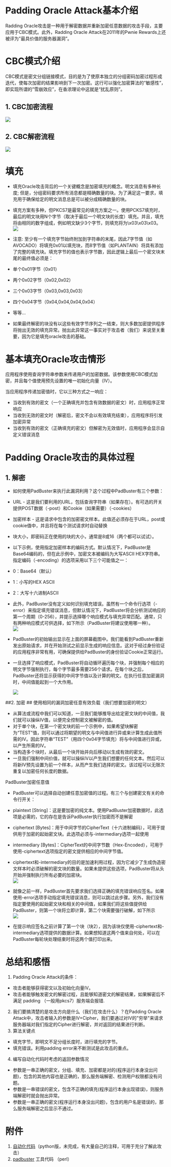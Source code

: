 # Padding Oracle Attack基本介绍 #

Radding Oracle攻击是一种用于解密数据并重新加密任意数据的攻击手段，主要应用于CBC模式。此外，Radding Oracle Attack在2011年的Pwnie Rewards上还被评为”最具价值的服务器漏洞”。

# CBC模式介绍 #
CBC模式是密文分组链接模式，目的是为了使原本独立的分组密码加密过程形成迭代，使每次加密的结果影响到下一次加密。这行可以强化加密算法的”敏感性”，即实现所谓的”雪崩效应”，在香浓理论中这就是“扰乱原则”。

## 1. CBC加密流程 ##
![](1.png)
## 2. CBC解密流程 ##
![](2.png)

# 填充 #
- 填充Oracle攻击背后的一个关键概念是加密填充的概念。明文消息有多种长度; 但是，分组密码要求所有消息都是精确数量的块。为了满足这一要求，填充用于确保给定的明文消息总是可以被分成精确数量的块。

- 填充方案有多种，但PKCS7是最常见的填充方案之一。使用PCKS7填充时，最后的明文块用N个字节（取决于最后一个明文块的长度）填充。并且，填充将由相同的数字组成，例如明文缺少3个字节，则填充将为\x03\x03\x03。
![](3.png)



- 注意:
至少有一个填充字节始终附加到字符串的末尾，因此7字节值（如AVOCADO）将填充0x01以填充块，而8字节值（如PLANTAIN）将具有添加了完整的填充块。填充字节的值也表示字节数，因此逻辑上最后一个密文块末尾的最终值必须是：
 - 单个0x01字节（0x01）
 - 两个0x02字节（0x02,0x02）
 - 三个0x03字节（0x03,0x03,0x03）
 - 四个0x04字节（0x04,0x04,0x04,0x04）
 - 等等...
  
- 如果最终解密的块没有以这些有效字节序列之一结束，则大多数加密提供程序将抛出无效的填充异常。抛出此异常这一事实对于攻击者（我们）来说至关重要，因为它是填充oracle攻击的基础。
# 基本填充Oracle攻击情形 #
应用程序使用查询字符串参数来传递用户的加密数据。该参数使用CBC模式加密，并且每个值使用预先设置的唯一初始化向量（IV）。

当应用程序传递加密值时，它以三种方式之一响应：

- 当收到有效的密文（一个正确填充并包含有效数据的密文）时，应用程序正常响应
- 当收到无效的密文时（解密后，密文不会以有效填充结束），应用程序将引发加密异常
- 当收到有效的密文（正确填充的密文）但解密为无效值时，应用程序会显示自定义错误消息
# Padding Oracle攻击的具体过程 #
## 1. 解密 ##


- 如何使用PadBuster来执行此漏洞利用？这个过程中PadBuster有三个参数：
 - URL - 这是我们要利用的URL，包括查询字符串（如果存在）。有可选的开关提供POST数据（-post）和Cookie（如果需要）（-cookies）
 - 加密样本 - 这是请求中包含的加密密文样本。此值还必须存在于URL，post或cookie值中，并且将在每个测试请求时自动替换
 - 块大小，即密码正在使用的块的大小，通常是8或16（两个都可以试试）。


- 以下示例，使用指定加密样本的编码方式。默认情况下，PadBuster是Base64编码的，但在此示例中，加密文本被编码为大写ASCII HEX字符串。指定编码（-encoding）的选项采用以下三个可能值之一：
 - 0：Base64（默认）
 - 1：小写的HEX ASCII
 - 2：大写十六进制ASCII

- 此外，PadBuster没有定义如何识别填充错误。虽然有一个命令行选项（-error）来指定填充错误消息，但默认情况下，PadBuster将会分析测试响应的第一个周期（0-256），并提示选择哪个响应模式与填充异常匹配。通常，只有两种响应模式可供选择，如下所示（PadBuster将建议使用哪一种）。  
![](4.png)

- PadBuster的初始输出显示在上面的屏幕截图中。我们能看到PadBuster重新发出原始请求，并在开始测试之前显示生成的响应信息。这对于经过身份验证的应用程序非常有用，可确保提供给PadBuster的身份验证Cookie正常运行。

- 一旦选择了响应模式，PadBuster将自动循环遍历每个块，并强制每个相应的明文字节强制执行，每个字节最多需要256个请求。在每个块之后，PadBuster还将显示获得的中间字节值以及计算的明文。在执行任意加密漏洞时，中间值能起到一个大作用。                    

  ![](5.png)

##2. 加密 ##
使用相同的漏洞加密任意有效负载（我们想要加密的明文）

- 从算法或流程中我们可以知道，一旦我们能够推导出给定密文块的中间值，我们就可以操纵IV值，以便完全控制密文被解密的值。
- 对于单个块，在第一个密文块的前一个示例中，如果希望块解密为“TEST”值，则可以通过将期望的明文与中间值进行异或来计算生成此值所需的IV。因此字符串“TEST”（用四个0x04字节填充）将与中间值进行异或，以产生所需的IV。
- 当构造多个块时，从最后一个块开始并向后移动以生成有效的密文。
- 一旦我们强制中间价值，就可以操纵IV以产生我们想要的任何文本。然后可以将新IV预先设置为前一个样本，从而产生我们选择的密文。该过程可以无限次重复以加密任何长度的数据。

PadBuster加密任意值

- PadBuster可以选择自动创建任意加密值的过程。有三个与创建密文有关的命令行开关：
 - plaintext [String]：这是要加密的纯文本。使用PadBuster加密数据时，此选项是必需的，它的存在是告诉PadBuster执行加密而不是解密
 - ciphertext [Bytes]：用于中间字节的CipherText（十六进制编码），可用于提供用于加密的起始密文块。此选项必须与-intermediary选项一起使用
 - intermediary [Bytes]：CipherText的中间字节数（Hex-Encoded），可用于使用-ciphertext选项指定的密文提供相应的中间字节值。
- ciphertext和-intermediary的目的是加速利用过程，因为它减少了生成伪造密文样本时必须破解的密文块的数量。如果未提供这些选项，PadBuster将从头开始并强制执行所有必要的加密块。                          
![](6.png)

- 就像之前一样，PadBuster首先要求我们选择正确的填充错误响应签名。如果使用-error选项手动指定填充错误消息，则可以跳过此步骤。另外，我们没有指定要使用的起始密文块和相关的中间值，如果我们将这些值提供给PadBuster，则第一个块将立即计算，第二个块需要强行破解，如下所示  
![](7.png)

- 在提示响应签名之前计算了第一个块（块2），因为该块仅使用-ciphertext和-intermediary选项提供的数据计算。如果想知道这两个值来自何处，可以在PadBuster每轮块处理结束时将这两个值打印出来。
# 总结和感悟 #
1. Padding Oracle Attack的条件：
 - 攻击者能够获得密文以及初始化向量IV。
 - 攻击者能够触发密文的解密过程，且能够知道密文的解密结果，如果解密后不满足 padding （一般用pkcs7）服务端会报错. 
2. 我们要搞清楚的是攻击方向是什么（我们在攻击什么）？在Padding Oracle Attack中，攻击者输入的参数是IV+Cipher，我们要通过对IV的"穷举"来请求服务器端对我们指定的Cipher进行解密，并对返回的结果进行判断。
3. 算法关键点
 - 填充字节，即明文不足分组长度时，进行填充的字节。
 - 填充错误。利用padding error来不断测试是此攻击的重点。
4. 编写自动化代码时考虑的返回参数情况
 - 参数是一串正确的密文，分组、填充、加密都是对的(程序运行本身没出问题)，包含的其他内容也是正确的，那么服务端解密、检测用户权限都没有问题。
 - 参数是一串错误的密文，包含不正确的填充(程序运行本身出现错误)，则服务端解密时就会抛出异常。
 - 参数是一串正确的密文(程序运行本身没出问题)，包含的用户名是错误的，那么服务端解密之后显示不通过。
# 附件 #
1. [自动化代码](padding.py)（python版，未完成，有大量自己的注释，可用于充分了解此攻击）
2. [padbuster](padbuster.pl) 工具代码 （perl）

